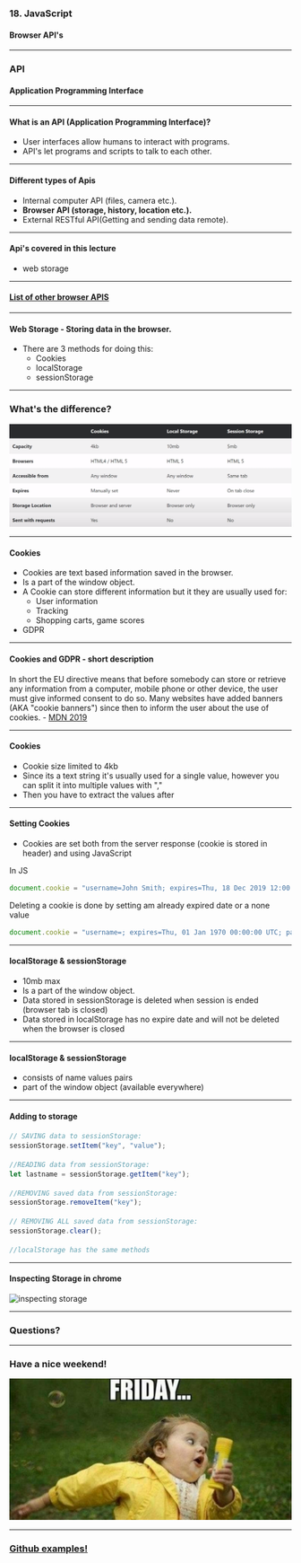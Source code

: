### 18. JavaScript
#### Browser API's


---

### API
#### Application Programming Interface


---


#### What is an API (Application Programming Interface)?

* User interfaces allow humans to interact with programs.
* API's let programs and scripts to talk to each other.



---
	

#### Different types of Apis

* Internal computer API (files, camera etc.).
* <b>Browser API (storage, history, location etc.).</b>
* External RESTful API(Getting and sending data remote).



---

#### Api's covered in this lecture

* web storage


---

#### <a href="https://developer.mozilla.org/sv-SE/docs/Web/API">List of other browser APIS</a>


---

#### Web Storage - Storing data in the browser.

* There are 3 methods for doing this:
  * Cookies
  * localStorage
  * sessionStorage

---

### What's the difference?

<img  src="/media/javascript-images/javascript-18/storageapi.png" alt="storage difference">


---
#### Cookies

* Cookies are text based information saved in the browser.
* Is a part of the window object.
* A Cookie can store different information but it they are usually used for:
  * User information
  * Tracking
  * Shopping carts, game scores
* GDPR


---

#### Cookies and GDPR - short description
In short the EU directive means that before somebody can store or retrieve any information from a computer, mobile phone or other device, the user must give informed consent to do so. Many websites have added banners (AKA "cookie banners") since then to inform the user about the use of cookies. - <a href="https://developer.mozilla.org/en-US/docs/Web/HTTP/Cookies">MDN 2019</a>


---

#### Cookies

* Cookie size limited to 4kb
* Since its a text string it's usually used for a single value, however you can split it into multiple values with ","
* Then you have to extract the values after



---

#### Setting Cookies
* Cookies are set both from the server response (cookie is stored in header) and using JavaScript

In JS
```JavaScript
document.cookie = "username=John Smith; expires=Thu, 18 Dec 2019 12:00:00 UTC; path=/";
```

Deleting a cookie is done by setting am already expired date or a none value
```JavaScript
document.cookie = "username=; expires=Thu, 01 Jan 1970 00:00:00 UTC; path=/;";
```




---

#### localStorage & sessionStorage

* 10mb max
* Is a part of the window object.
* Data stored in sessionStorage is deleted when session is ended (browser tab is closed)
* Data stored in localStorage has no expire date and will not be deleted when the browser is closed


---

#### localStorage & sessionStorage

* consists of name values pairs
* part of the window object (available everywhere)


---

#### Adding to storage

```JavaScript
// SAVING data to sessionStorage:
sessionStorage.setItem("key", "value");

//READING data from sessionStorage:
let lastname = sessionStorage.getItem("key");

//REMOVING saved data from sessionStorage:
sessionStorage.removeItem("key");

// REMOVING ALL saved data from sessionStorage:
sessionStorage.clear();

//localStorage has the same methods
```


---

#### Inspecting Storage in chrome

<img  src="/media/javascript-images/javascript-18/storage.png" alt="inspecting storage">


---

### Questions?

---

### Have a nice weekend!

<img  src="/media/javascript-images/javascript-18/weekend.jpg" alt="Weekend">

---

### <a href="https://github.com/SofthouseVxo/Education" target="_blank">Github examples!</a>